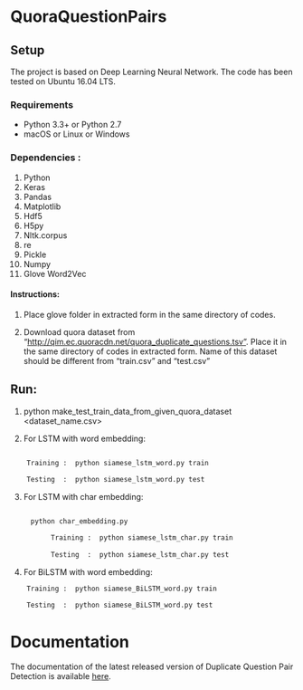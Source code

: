 # QuoraQuestionPairs


## Setup
The project is based on Deep Learning Neural Network. The code has been tested on Ubuntu 16.04 LTS.


### Requirements

  * Python 3.3+ or Python 2.7
  * macOS or Linux or Windows

### Dependencies :

1.  Python
2.  Keras
3.  Pandas
4.  Matplotlib
5.  Hdf5
6.  H5py
7.  Nltk.corpus
8.  re
9.  Pickle
10. Numpy
11. Glove Word2Vec


#### Instructions:

1. Place glove folder in extracted form in the same directory of codes.

2. Download quora dataset from “http://qim.ec.quoracdn.net/quora_duplicate_questions.tsv”.
Place it in the same directory of codes in extracted form. Name of this dataset should be different from “train.csv” and “test.csv” 


## Run:

1. python make_test_train_data_from_given_quora_dataset <dataset_name.csv>


2. For LSTM with word embedding:
```python

	Training :  python siamese_lstm_word.py train
	
	Testing  :  python siamese_lstm_word.py test
```

3. For LSTM with char embedding:
 ```python
 
   	  python char_embedding.py

	       Training :  python siamese_lstm_char.py train
	
	       Testing  :  python siamese_lstm_char.py test

```
 4. For BiLSTM with word embedding:
```python
  	Training :  python siamese_BiLSTM_word.py train
	
	Testing  :  python siamese_BiLSTM_word.py test
```



Documentation
============

The documentation of the latest released version of Duplicate Question Pair Detection is available [here](https://docs.google.com/document/d/10rPiUkijm7ukeQcE-w_2ldIxhBeIxyDVHNKg8uabrFQ/edit?usp=sharing). 
